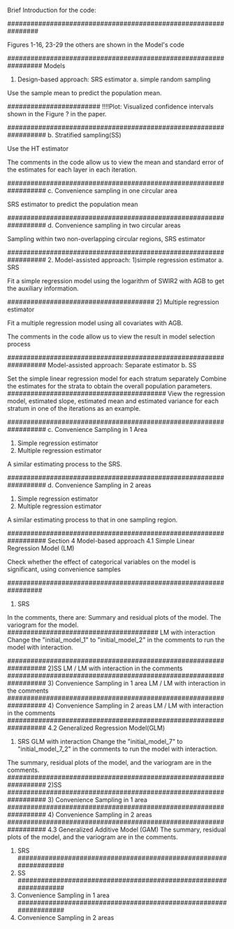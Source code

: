 Brief Introduction for the code:

################################################################

Figures 1-16, 23-29
the others are shown in the Model's code

#################################################################
Models
1. Design-based approach: SRS estimator
a. simple random sampling

Use the sample mean to predict the population mean.

########################
!!!!Plot: Visualized confidence intervals shown in the Figure ? in the paper.

##################################################################
b. Stratified sampling(SS)

Use the HT estimator

The comments in the code allow us to view the mean and standard error of the estimates for each layer in each iteration. 

##################################################################
c. Convenience sampling in one circular area

SRS estimator to predict the population mean

##################################################################
d. Convenience sampling in two circular areas

Sampling within two non-overlapping circular regions, SRS estimator

##################################################################
2. Model-assisted approach: 1)simple regression estimator
a. SRS

Fit a simple regression model using the logarithm of SWIR2 with AGB to get the auxiliary information.

######################################
2) Multiple regression estimator

Fit a multiple regression model using all covariates with AGB.

The comments in the code allow us to view the result in model selection process

##################################################################
Model-assisted approach: Separate estimator
b. SS

Set the simple linear regression model for each stratum separately
Combine the estimates for the strata to obtain the overall population parameters.
#########################################
View the regression model, estimated slope, estimated mean and estimated variance for each stratum in one of the iterations as an example.

##################################################################
c. Convenience Sampling in 1 Area
1) Simple regression estimator
2) Multiple regression estimator

A similar estimating process to the SRS.

##################################################################
d. Convenience Sampling in 2 areas
1) Simple regression estimator
2) Multiple regression estimator

A similar estimating process to that in one sampling region.

##################################################################
Section 4 Model-based approach
4.1 Simple Linear Regression Model (LM)

Check whether the effect of categorical variables on the model is significant, using convenience samples

#################################################################
1) SRS

In the comments, there are:
Summary and residual plots of the model.
The variogram for the model.
#######################################
LM with interaction
Change the "initial_model_1" to "initial_model_2" in the comments to run the model with interaction.

##################################################################
2)SS
LM / LM with interaction in the comments
##################################################################
3) Convenience Sampling in 1 area
LM / LM with interaction in the comments
##################################################################
4) Convenience Sampling in 2 areas
LM / LM with interaction in the comments
##################################################################
4.2 Generalized Regression Model(GLM)
1) SRS
GLM with interaction
Change the "initial_model_7" to "initial_model_7_2" in the comments to run the model with interaction.

The summary, residual plots of the model, and the variogram are in the comments.
##################################################################
2)SS
##################################################################
3) Convenience Sampling in 1 area
##################################################################
4) Convenience Sampling in 2 areas
##################################################################
4.3 Generalized Additive Model (GAM)
The summary, residual plots of the model, and the variogram are in the comments.
1) SRS
##################################################################
2) SS
##################################################################
3) Convenience Sampling in 1 area
##################################################################
4) Convenience Sampling in 2 areas

